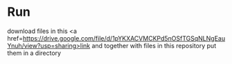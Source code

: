 # Run 
download files in this
<a href=https://drive.google.com/file/d/1pYKXACVMCKPd5nOSfTGSqNLNgEauYnuh/view?usp=sharing>link</a>
and together with files in this repository put them in a directory
